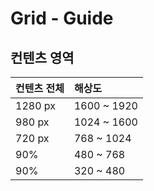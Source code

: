# Grid - Guide

## 컨텐츠 영역

| 컨텐츠 전체  | 해상도 |
| :--- | :--- |
| 1280 px | 1600 ~ 1920 |
| 980 px | 1024 ~ 1600 |
| 720 px |   768 ~ 1024 |
| 90% |   480 ~   768 |
| 90% |   320 ~   480 |



